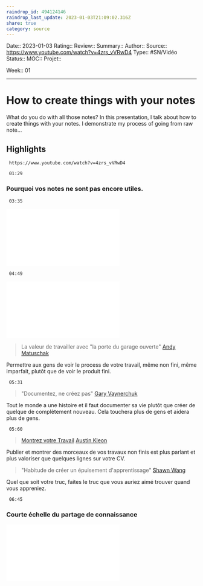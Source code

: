 ```yaml
---
raindrop_id: 494124146
raindrop_last_update: 2023-01-03T21:09:02.316Z
share: true
category: source
---
```


Date:: 2023-01-03
Rating::
Review:: 
Summary:: 
Author::
Source:: https://www.youtube.com/watch?v=4zrs_vVRwD4
Type:: #SN/Vidéo 
Status:: 
MOC::
Projet:: 

Week:: 01

***
# How to create things with your notes

What do you do with all those notes? In this presentation, I talk about how to create things with your notes. I demonstrate my process of going from raw note...

## Highlights

```timestamp-url 
 https://www.youtube.com/watch?v=4zrs_vVRwD4
 ```

```timestamp 
 01:29
 ```
### Pourquoi vos notes ne sont pas encore utiles.

```timestamp 
 03:35
 ```
![Les raisons pour lesquelles on ne crée pas de contenu](../seeds/Les%20raisons%20pour%20lesquelles%20on%20ne%20cr%C3%A9e%20pas%20de%20contenu.md)

```timestamp 
 04:49
 ```
![Apprendre en public](../seeds/Apprendre%20en%20public.md)

> La valeur de travailler avec "la porte du garage ouverte"
> [Andy Matuschak](Andy%20Matuschak.md)

Permettre aux gens de voir le process de votre travail, même non fini, même imparfait, plutôt que de voir le produit fini.

```timestamp 
 05:31
 ```

> "Documentez, ne créez pas"
> [ Gary Vaynerchuk](Gary%20Vaynerchuk.md)

Tout le monde a une histoire et il faut documenter sa vie plutôt que créer de quelque de complètement nouveau. Cela touchera plus de gens et aidera plus de gens.

```timestamp 
 05:60
 ```
 
> [Montrez votre Travail](Montrez%20votre%20Travail.md)
> [Austin Kleon](Austin%20Kleon)

Publier et montrer des morceaux de vos travaux non finis est plus parlant et plus valoriser que quelques lignes sur votre CV.

> "Habitude de créer un épuisement d'apprentissage"
>[Shawn Wang](Shawn%20Wang.md)

Quel que soit votre truc, faites le truc que vous auriez aimé trouver quand vous appreniez.


```timestamp 
 06:45
 ```

### Courte échelle du partage de connaissance
![Il est toujours possible d'aider des gens à s'améliorer, de leur apprendre des choses sans être un expert, on peut les amener là où nous sommes déjà arrivés.](../seeds/Il%20est%20toujours%20possible%20d'aider%20des%20gens%20%C3%A0%20s'am%C3%A9liorer,%20de%20leur%20apprendre%20des%20choses%20sans%20%C3%AAtre%20un%20expert,%20on%20peut%20les%20amener%20l%C3%A0%20o%C3%B9%20nous%20sommes%20d%C3%A9j%C3%A0%20arriv%C3%A9s..md)
